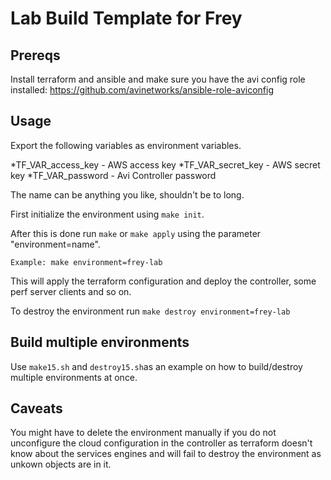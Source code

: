 # Lab Build Template for Frey

## Prereqs

Install terraform and ansible and make sure you have the avi config role installed: https://github.com/avinetworks/ansible-role-aviconfig

## Usage
Export the following variables as environment variables.

*TF_VAR_access_key - AWS access key
*TF_VAR_secret_key - AWS secret key
*TF_VAR_password - Avi Controller password

The name can be anything you like, shouldn't be to long.

First initialize the environment using `make init`.

After this is done run `make` or `make apply` using the parameter "environment=name".

    Example: make environment=frey-lab

This will apply the terraform configuration and deploy the controller, some perf server clients and so on.

To destroy the environment run `make destroy environment=frey-lab`

## Build multiple environments
Use `make15.sh` and `destroy15.sh`as an example on how to build/destroy multiple environments at once.

## Caveats
You might have to delete the environment manually if you do not unconfigure the cloud configuration in the controller as terraform doesn't know about the services engines and will fail to destroy the environment as unkown objects are in it.
